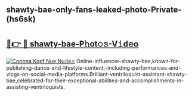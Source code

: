 ## shawty-bae-only-fans​-leaked-photo​-Private-(hs6sk)


# <h2><a href="https://mediaupload.pro?title=shawty-bae&ref=git">🔗👉 🔴 shawty-bae-P𝚑ot𝚘𝚜-V𝚒d𝚎o</a></h2>

[![Corinna Kopf Nue Nu𝚍e𝚜](https://i.imgur.com/0qMVB7G.gif)](https://mediaupload.pro?title=shawty-bae&ref=git)
Online-influencer-shawty-bae,known-for-publishing-dance-and-lifestyle-content,-including-performances-and-vlogs-on-social-media-platforms.Brilliant-ventriloquist-assistant-shawty-bae,celebrated-for-their-exceptional-abilities-and-accomplishments-in-assisting-ventriloquists.  